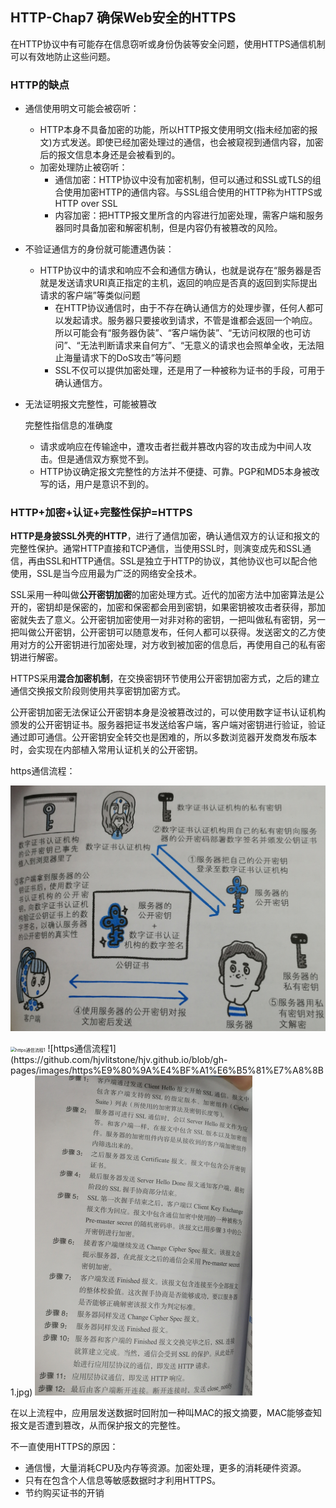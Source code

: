 ## HTTP-Chap7 确保Web安全的HTTPS
在HTTP协议中有可能存在信息窃听或身份伪装等安全问题，使用HTTPS通信机制可以有效地防止这些问题。

### HTTP的缺点

* 通信使用明文可能会被窃听：

  * HTTP本身不具备加密的功能，所以HTTP报文使用明文(指未经加密的报文)方式发送。即使已经加密处理过的通信，也会被窥视到通信内容，加密后的报文信息本身还是会被看到的。
  * 加密处理防止被窃听：
    * 通信加密：HTTP协议中没有加密机制，但可以通过和SSL或TLS的组合使用加密HTTP的通信内容。与SSL组合使用的HTTP称为HTTPS或HTTP over SSL
    * 内容加密：把HTTP报文里所含的内容进行加密处理，需客户端和服务器同时具备加密和解密机制，但是内容仍有被篡改的风险。

* 不验证通信方的身份就可能遭遇伪装：

  * HTTP协议中的请求和响应不会和通信方确认，也就是说存在“服务器是否就是发送请求URI真正指定的主机，返回的响应是否真的返回到实际提出请求的客户端”等类似问题
    * 在HTTP协议通信时，由于不存在确认通信方的处理步骤，任何人都可以发起请求。服务器只要接收到请求，不管是谁都会返回一个响应。所以可能会有“服务器伪装”、“客户端伪装”、“无访问权限的也可访问”、“无法判断请求来自何方”、“无意义的请求也会照单全收，无法阻止海量请求下的DoS攻击”等问题
    * SSL不仅可以提供加密处理，还是用了一种被称为证书的手段，可用于确认通信方。

* 无法证明报文完整性，可能被篡改

  完整性指信息的准确度

  * 请求或响应在传输途中，遭攻击者拦截并篡改内容的攻击成为中间人攻击。但是通信双方察觉不到。
  * HTTP协议确定报文完整性的方法并不便捷、可靠。PGP和MD5本身被改写的话，用户是意识不到的。

### HTTP+加密+认证+完整性保护=HTTPS

**HTTP是身披SSL外壳的HTTP**，进行了通信加密，确认通信双方的认证和报文的完整性保护。通常HTTP直接和TCP通信，当使用SSL时，则演变成先和SSL通信，再由SSL和HTTP通信。SSL是独立于HTTP的协议，其他协议也可以配合他使用，SSL是当今应用最为广泛的网络安全技术。

SSL采用一种叫做**公开密钥加密**的加密处理方式。近代的加密方法中加密算法是公开的，密钥却是保密的，加密和保密都会用到密钥，如果密钥被攻击者获得，那加密就失去了意义。公开密钥加密使用一对非对称的密钥，一把叫做私有密钥，另一把叫做公开密钥，公开密钥可以随意发布，任何人都可以获得。发送密文的乙方使用对方的公开密钥进行加密处理，对方收到被加密的信息后，再使用自己的私有密钥进行解密。

HTTPS采用**混合加密机制**，在交换密钥环节使用公开密钥加密方式，之后的建立通信交换报文阶段则使用共享密钥加密方式。

公开密钥加密无法保证公开密钥本身是没被篡改过的，可以使用数字证书认证机构颁发的公开密钥证书。服务器把证书发送给客户端，客户端对密钥进行验证，验证通过即可通信。公开密钥安全转交也是困难的，所以多数浏览器开发商发布版本时，会实现在内部植入常用认证机关的公开密钥。

https通信流程：

![https通信流程](https://github.com/hjvlitstone/hjv.github.io/blob/gh-pages/images/https%E9%80%9A%E4%BF%A1%E6%B5%81%E7%A8%8B.jpg)

<img src="E:\hepfiles\files\个人文件\http\img-https\https通信流程1.jpg" alt="https通信流程1" style="zoom:50%;" />
![https通信流程1](https://github.com/hjvlitstone/hjv.github.io/blob/gh-pages/images/https%E9%80%9A%E4%BF%A1%E6%B5%81%E7%A8%8B1.jpg)

<img src="https://github.com/hjvlitstone/hjv.github.io/blob/gh-pages/images/https%E9%80%9A%E4%BF%A1%E6%B5%81%E7%A8%8B%E6%8F%8F%E8%BF%B0.jpg" alt="https通信流程描述" style="zoom:50%;" />

在以上流程中，应用层发送数据时回附加一种叫MAC的报文摘要，MAC能够查知报文是否遭到篡改，从而保护报文的完整性。

不一直使用HTTPS的原因：

* 通信慢，大量消耗CPU及内存等资源。加密处理，更多的消耗硬件资源。
* 只有在包含个人信息等敏感数据时才利用HTTPS。
* 节约购买证书的开销
